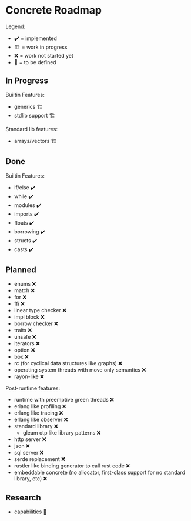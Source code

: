 # Concrete Roadmap

Legend:
-  ✔️ = implemented
- 🏗️ = work in progress
- :x: = work not started yet
- 🤔 = to be defined

## In Progress
Builtin Features:
- generics 🏗️
- stdlib support 🏗️

Standard lib features:
- arrays/vectors 🏗️

## Done
Builtin Features:
- if/else ✔️
- while ✔️
- modules ✔️
- imports ✔️
- floats ✔️
- borrowing ✔️
- structs ✔️
- casts ✔️

## Planned
- enums :x:
- match :x:
- for :x:
- ffi :x:
- linear type checker :x:
- impl block :x:
- borrow checker :x:
- traits :x:
- unsafe :x:
- iterators :x:
- option :x:
- box :x:
- rc (for cyclical data structures like graphs) :x:
- operating system threads with move only semantics :x:
- rayon-like :x:

Post-runtime features:
- runtime with preemptive green threads :x:
- erlang like profiling :x:
- erlang like tracing :x:
- erlang like observer :x:
- standard library :x:
    - gleam otp like library patterns :x:
- http server :x:
- json :x:
- sql server :x:
- serde replacement :x:
- rustler like binding generator to call rust code :x:
- embeddable concrete (no allocator, first-class support for no standard library, etc) :x:

## Research
- capabilities 🤔